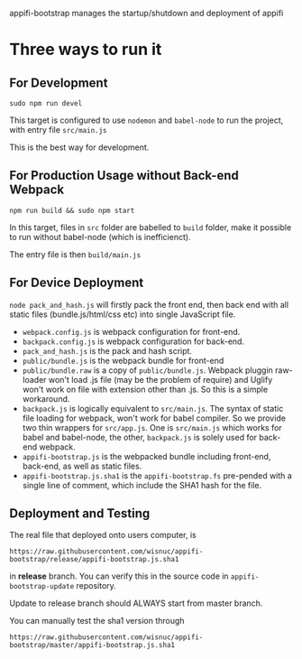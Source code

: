 appifi-bootstrap manages the startup/shutdown and deployment of appifi

# Three ways to run it

## For Development

`sudo npm run devel`

This target is configured to use `nodemon` and `babel-node` to run the project, with entry file `src/main.js`

This is the best way for development.

## For Production Usage without Back-end Webpack

`npm run build && sudo npm start`

In this target, files in `src` folder are babelled to `build` folder, make it possible to run without babel-node (which is inefficienct).

The entry file is then `build/main.js`

## For Device Deployment

`node pack_and_hash.js` will firstly pack the front end, then back end with all static files (bundle.js/html/css etc) into single JavaScript file.

* `webpack.config.js` is webpack configuration for front-end.
* `backpack.config.js` is webpack configuration for back-end.
* `pack_and_hash.js` is the pack and hash script.
* `public/bundle.js` is the webpack bundle for front-end
* `public/bundle.raw` is a copy of `public/bundle.js`. Webpack pluggin raw-loader won't load .js file (may be the problem of require) and Uglify won't work on file with extension other than .js. So this is a simple workaround.
* `backpack.js` is logically equivalent to `src/main.js`. The syntax of static file loading for webpack, won't work for babel compiler. So we provide two thin wrappers for `src/app.js`. One is `src/main.js` which works for babel and babel-node, the other, `backpack.js` is solely used for back-end webpack.
* `appifi-bootstrap.js` is the webpacked bundle including front-end, back-end, as well as static files.
* `appifi-bootstrap.js.sha1` is the `appifi-bootstrap.fs` pre-pended with a single line of comment, which include the SHA1 hash for the file.

## Deployment and Testing

The real file that deployed onto users computer, is

```
https://raw.githubusercontent.com/wisnuc/appifi-bootstrap/release/appifi-bootstrap.js.sha1
```

in **release** branch. You can verify this in the source code in `appifi-bootstrap-update` repository.

Update to release branch should ALWAYS start from master branch. 

You can manually test the sha1 version through 

```
https://raw.githubusercontent.com/wisnuc/appifi-bootstrap/master/appifi-bootstrap.js.sha1
```


